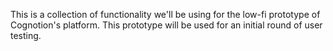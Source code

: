 This is a collection of functionality we'll be using for the low-fi prototype
of Cognotion's platform. This prototype will be used for an initial round of
user testing.
